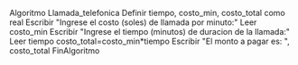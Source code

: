 Algoritmo Llamada_telefonica
Definir tiempo, costo_min, costo_total como real
Escribir "Ingrese el costo (soles) de llamada por minuto:"
Leer costo_min
Escribir "Ingrese el tiempo (minutos) de duracion de la llamada:"
Leer tiempo
costo_total=costo_min*tiempo
Escribir "El monto a pagar es: ", costo_total
FinAlgoritmo